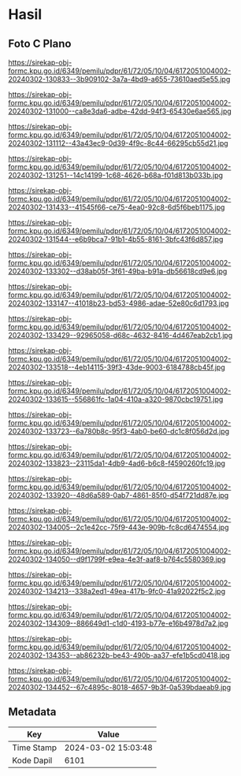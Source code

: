 # Hasil

## Foto C Plano

https://sirekap-obj-formc.kpu.go.id/6349/pemilu/pdpr/61/72/05/10/04/6172051004002-20240302-130833--3b909102-3a7a-4bd9-a655-73610aed5e55.jpg

https://sirekap-obj-formc.kpu.go.id/6349/pemilu/pdpr/61/72/05/10/04/6172051004002-20240302-131000--ca8e3da6-adbe-42dd-94f3-65430e6ae565.jpg

https://sirekap-obj-formc.kpu.go.id/6349/pemilu/pdpr/61/72/05/10/04/6172051004002-20240302-131112--43a43ec9-0d39-4f9c-8c44-66295cb55d21.jpg

https://sirekap-obj-formc.kpu.go.id/6349/pemilu/pdpr/61/72/05/10/04/6172051004002-20240302-131251--14c14199-1c68-4626-b68a-f01d813b033b.jpg

https://sirekap-obj-formc.kpu.go.id/6349/pemilu/pdpr/61/72/05/10/04/6172051004002-20240302-131433--41545f66-ce75-4ea0-92c8-6d5f6beb1175.jpg

https://sirekap-obj-formc.kpu.go.id/6349/pemilu/pdpr/61/72/05/10/04/6172051004002-20240302-131544--e6b9bca7-91b1-4b55-8161-3bfc43f6d857.jpg

https://sirekap-obj-formc.kpu.go.id/6349/pemilu/pdpr/61/72/05/10/04/6172051004002-20240302-133302--d38ab05f-3f61-49ba-b91a-db56618cd9e6.jpg

https://sirekap-obj-formc.kpu.go.id/6349/pemilu/pdpr/61/72/05/10/04/6172051004002-20240302-133147--41018b23-bd53-4986-adae-52e80c6d1793.jpg

https://sirekap-obj-formc.kpu.go.id/6349/pemilu/pdpr/61/72/05/10/04/6172051004002-20240302-133429--92965058-d68c-4632-8416-4d467eab2cb1.jpg

https://sirekap-obj-formc.kpu.go.id/6349/pemilu/pdpr/61/72/05/10/04/6172051004002-20240302-133518--4eb14115-39f3-43de-9003-6184788cb45f.jpg

https://sirekap-obj-formc.kpu.go.id/6349/pemilu/pdpr/61/72/05/10/04/6172051004002-20240302-133615--556861fc-1a04-410a-a320-9870cbc19751.jpg

https://sirekap-obj-formc.kpu.go.id/6349/pemilu/pdpr/61/72/05/10/04/6172051004002-20240302-133723--6a780b8c-95f3-4ab0-be60-dc1c8f056d2d.jpg

https://sirekap-obj-formc.kpu.go.id/6349/pemilu/pdpr/61/72/05/10/04/6172051004002-20240302-133823--23115da1-4db9-4ad6-b6c8-f4590260fc19.jpg

https://sirekap-obj-formc.kpu.go.id/6349/pemilu/pdpr/61/72/05/10/04/6172051004002-20240302-133920--48d6a589-0ab7-4861-85f0-d54f721dd87e.jpg

https://sirekap-obj-formc.kpu.go.id/6349/pemilu/pdpr/61/72/05/10/04/6172051004002-20240302-134005--2c1e42cc-75f9-443e-909b-fc8cd6474554.jpg

https://sirekap-obj-formc.kpu.go.id/6349/pemilu/pdpr/61/72/05/10/04/6172051004002-20240302-134050--d9f1799f-e9ea-4e3f-aaf8-b764c5580369.jpg

https://sirekap-obj-formc.kpu.go.id/6349/pemilu/pdpr/61/72/05/10/04/6172051004002-20240302-134213--338a2ed1-49ea-417b-9fc0-41a92022f5c2.jpg

https://sirekap-obj-formc.kpu.go.id/6349/pemilu/pdpr/61/72/05/10/04/6172051004002-20240302-134309--886649d1-c1d0-4193-b77e-e16b4978d7a2.jpg

https://sirekap-obj-formc.kpu.go.id/6349/pemilu/pdpr/61/72/05/10/04/6172051004002-20240302-134353--ab86232b-be43-490b-aa37-efe1b5cd0418.jpg

https://sirekap-obj-formc.kpu.go.id/6349/pemilu/pdpr/61/72/05/10/04/6172051004002-20240302-134452--67c4895c-8018-4657-9b3f-0a539bdaeab9.jpg


## Metadata

| Key        | Value               |
| ---------- | ------------------- |
| Time Stamp | 2024-03-02 15:03:48 |
| Kode Dapil | 6101                |




